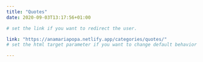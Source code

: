 ```yaml
---
title: "Quotes"
date: 2020-09-03T13:17:56+01:00

# set the link if you want to redirect the user.

link: "https://anamariapopa.netlify.app/categories/quotes/"
# set the html target parameter if you want to change default behavior

---
```

